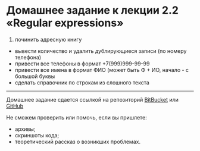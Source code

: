 # Домашнее задание к лекции 2.2 «Regular expressions»

1. починить адресную книгу
- вывести количество и удалить дублирующиеся записи (по номеру телефона)
- привести все телефоны в формат +7(999)999-99-99
- привести все имена в формат ФИО (может быть Ф + ИО, начало - с большой буквы
- сделать справочник по строкам из слошного текста

---
Домашнее задание сдается ссылкой на репозиторий [BitBucket](https://bitbucket.org/) или [GitHub](https://github.com/)

Не сможем проверить или помочь, если вы пришлете:
* архивы;
* скриншоты кода;
* теоретический рассказ о возникших проблемах.    
